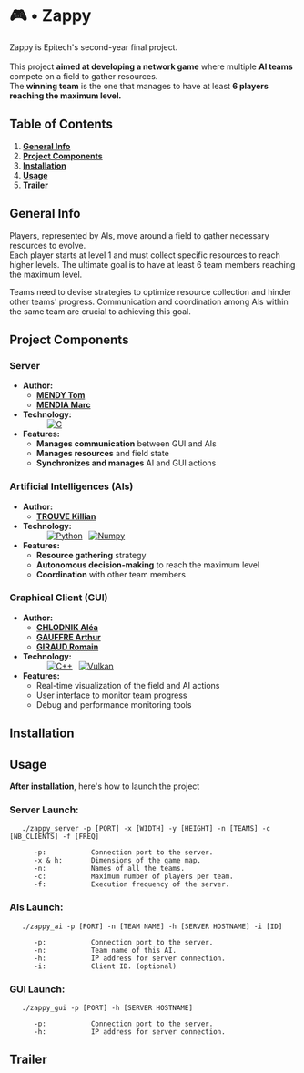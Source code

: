 # 🎮 • Zappy

Zappy is Epitech's second-year final project.<br><br>This project **aimed at developing a network game** where multiple **AI teams** compete on a field to gather resources.<br>
The **winning team** is the one that manages to have at least **6 players reaching the maximum level.**

## Table of Contents

1. [**General Info**](#general-info)
2. [**Project Components**](#project-components)
3. [**Installation**](#installation)
3. [**Usage**](#usage)
4. [**Trailer**](#trailer)

## General Info

Players, represented by AIs, move around a field to gather necessary resources to evolve.<br>
Each player starts at level 1 and must collect specific resources to reach higher levels. The ultimate goal is to have at least 6 team members reaching the maximum level.

Teams need to devise strategies to optimize resource collection and hinder other teams' progress. Communication and coordination among AIs within the same team are crucial to achieving this goal.

## Project Components

### Server
- **Author:**
  - [**MENDY Tom**](https://github.com/Tom-Mendy)
  - [**MENDIA Marc**](https://github.com/Dvaking)
- **Technology:**<br>
&emsp;&emsp;&emsp;[![C](https://img.shields.io/badge/C-logo?style=for-the-badge&logo=C&logoColor=white&color=%23A8B9CC)](https://fr.wikipedia.org/wiki/C_(langage))<br>
- **Features:**
  - **Manages communication** between GUI and AIs
  - **Manages resources** and field state
  - **Synchronizes and manages** AI and GUI actions

### Artificial Intelligences (AIs)
- **Author:**
  - [**TROUVE Killian**](https://github.com/JsuisSayker)
- **Technology:**<br>
&emsp;&emsp;&emsp;[![Python](https://img.shields.io/badge/python-logo?style=for-the-badge&logo=Python&logoColor=white&color=%233776AB)](https://docs.python.org/3/)
&ensp;[![Numpy](https://img.shields.io/badge/numyp-logo?style=for-the-badge&logo=Numpy&color=%23013243)](https://numpy.org/doc/stable/)
- **Features:**
  - **Resource gathering** strategy
  - **Autonomous decision-making** to reach the maximum level
  - **Coordination** with other team members

### Graphical Client (GUI)
- **Author:**
  - [**CHLODNIK Aléa**](https://github.com/AleaChlodnik)
  - [**GAUFFRE Arthur**](https://github.com/arthurgauffre)
  - [**GIRAUD Romain**](https://github.com/OxiiLB)
- **Technology:**<br>
&emsp;&emsp;&emsp;[![C++](https://img.shields.io/badge/C%2B%2B-logo?style=for-the-badge&logo=C%2B%2B&logoColor=white&color=%2300599C)](https://fr.wikipedia.org/wiki/C%2B%2B)
&ensp;[![Vulkan](https://img.shields.io/badge/vulkan-logo?style=for-the-badge&logo=Vulkan&logoColor=white&color=%23AC162C)](https://www.vulkan.org/learn)
- **Features:**
  - Real-time visualization of the field and AI actions
  - User interface to monitor team progress
  - Debug and performance monitoring tools

## Installation

## Usage
**After installation**, here's how to launch the project
### Server Launch:

```
   ./zappy_server -p [PORT] -x [WIDTH] -y [HEIGHT] -n [TEAMS] -c [NB_CLIENTS] -f [FREQ]

      -p:           Connection port to the server.
      -x & h:       Dimensions of the game map.
      -n:           Names of all the teams.
      -c:           Maximum number of players per team.
      -f:           Execution frequency of the server.
```

### AIs Launch:
```
   ./zappy_ai -p [PORT] -n [TEAM NAME] -h [SERVER HOSTNAME] -i [ID]

      -p:           Connection port to the server.
      -n:           Team name of this AI.
      -h:           IP address for server connection.
      -i:           Client ID. (optional)
```

### GUI Launch:
```
   ./zappy_gui -p [PORT] -h [SERVER HOSTNAME]

      -p:           Connection port to the server.
      -h:           IP address for server connection.
```

## Trailer

